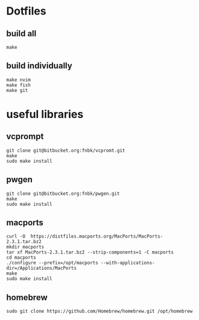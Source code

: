 # Dotfiles

## build all
```
make
```

## build individually
```
make nvim
make fish
make git
```

# useful libraries

## vcprompt
```
git clone git@bitbucket.org:fnbk/vcpromt.git
make
sudo make install
```

## pwgen
```
git clone git@bitbucket.org:fnbk/pwgen.git
make
sudo make install
```

## macports
```
curl -O  https://distfiles.macports.org/MacPorts/MacPorts-2.3.1.tar.bz2
mkdir macports
tar xf MacPorts-2.3.1.tar.bz2 --strip-components=1 -C macports
cd macports
./configure --prefix=/opt/macports --with-applications-dir=/Applications/MacPorts
make
sudo make install
```

## homebrew
```
sudo git clone https://github.com/Homebrew/homebrew.git /opt/homebrew
```
